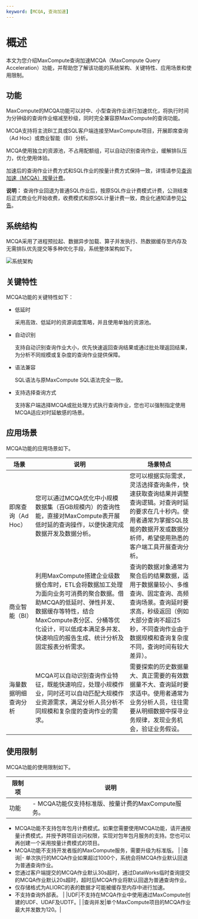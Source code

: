 ```yaml
---
keyword: [MCQA, 查询加速]
---
```


# 概述

本文为您介绍MaxCompute查询加速MCQA（MaxCompute Query Acceleration）功能，并帮助您了解该功能的系统架构、关键特性、应用场景和使用限制。

## 功能

MaxCompute的MCQA功能可以对中、小型查询作业进行加速优化，将执行时间为分钟级的查询作业缩减至秒级，同时完全兼容原MaxCompute的查询功能。

MCQA支持将主流BI工具或SQL客户端连接至MaxCompute项目，开展即席查询（Ad Hoc）或商业智能（BI）分析。

MCQA使用独立的资源池，不占用配额组，可以自动识别查询作业，缓解排队压力，优化使用体验。

加速后的查询作业计费方式和SQL作业的按量计费方式保持一致，详情请参见[查询加速（MCQA）按量计费](/cn.zh-CN/产品定价/计算费用（按量计费）.md)。

**说明：** 查询作业回退为普通SQL作业后，按原SQL作业计费模式计费，公测结束后正式商业化开始收费，收费模式和原SQL计量计费一致，商业化通知请参见[公告](/cn.zh-CN/新功能发布记录/公告.md)。

## 系统结构

MCQA采用了进程预拉起、数据异步加载、算子并发执行、热数据缓存至内存及无需排队优先提交等多种优化手段，系统整体架构如下。

![系统架构](https://static-aliyun-doc.oss-cn-hangzhou.aliyuncs.com/assets/img/zh-CN/6090659951/p142634.png)

## 关键特性

MCQA功能的关键特性如下：

-   低延时

    采用高效、低延时的资源调度策略，并且使用单独的资源池。

-   自动识别

    支持自动识别查询作业大小，优先快速返回查询结果或通过批处理返回结果，为分析不同规模或复杂度的查询作业提供保障。

-   语法兼容

    SQL语法与原MaxCompute SQL语法完全一致。

-   支持选择查询方式

    支持客户端选择MCQA或批处理方式执行查询作业，您也可以强制指定使用MCQA适应对时延敏感的场景。


## 应用场景

MCQA功能的应用场景如下。

|场景|说明|场景特点|
|--|--|----|
|即席查询（Ad Hoc）|您可以通过MCQA优化中小规模数据集（百GB规模内）的查询性能，直接对MaxCompute表开展低时延的查询操作，以便快速完成数据开发及数据分析。|您可以根据实际需求，灵活选择查询条件，快速获取查询结果并调整查询逻辑。对查询时延的要求在几十秒内。使用者通常为掌握SQL技能的数据开发或数据分析师，希望使用熟悉的客户端工具开展查询分析。|
|商业智能（BI）|利用MaxCompute搭建企业级数据仓库时，ETL会将数据加工处理为面向业务可消费的聚合数据。借助MCQA的低延时、弹性并发、数据缓存等特性，结合MaxCompute表分区、分桶等优化设计，可以低成本满足多并发、快速响应的报告生成、统计分析及固定报表分析需求。|查询的数据对象通常为聚合后的结果数据，适用于数据量较小、多维查询、固定查询、高频查询场景。查询延时要求高，秒级返回（例如大部分查询不超过5秒，不同查询作业由于数据规模和查询复杂度不同，查询时间有较大差异）。|
|海量数据明细查询分析|MCQA可以自动识别查询作业特征，既能快速响应，处理小规模作业，同时还可以自动匹配大规模作业资源需求，满足分析人员分析不同规模和复杂度的查询作业的需求。|需要探索的历史数据量大、真正需要的有效数据量不大、查询延时要求适中。使用者通常为业务分析人员，往往需要从明细数据中探寻业务规律，发现业务机会，验证业务假设。|

## 使用限制

MCQA功能的使用限制如下。

|限制项|说明|
|---|--|
|功能|-   MCQA功能仅支持标准版、按量计费的MaxCompute服务。
-   MCQA功能不支持包年包月计费模式。如果您需要使用MCQA功能，请开通按量计费模式，并授予跨项目访问权限，实现对包年包月服务的支持。您也可以再创建一个采用按量计费模式的项目。
-   MCQA功能不支持开发者版的MaxCompute服务，需要升级为标准版。 |
|查询|-   单次执行的MCQA作业如果超过1000个，系统会将MCQA作业默认回退为普通查询作业。
-   您通过客户端提交的MCQA作业默认30s超时，通过DataWorks临时查询提交的MCQA作业默认20s超时，超时后MCQA作业将默认回退为普通查询作业。
-   仅存储格式为ALIORC的表的数据才可能被缓存至内存中进行加速。
-   不支持查询外部表。 |
|UDF|不支持在MCQA作业中使用通过MaxCompute创建的UDF、UDAF及UDTF。|
|查询并发|单个MaxCompute项目的MCQA作业最大并发数为120。|

